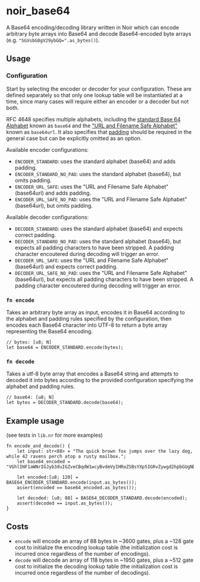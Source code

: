 # noir_base64

A Base64 encoding/decoding library written in Noir which can encode arbitrary byte arrays into Base64 and decode Base64-encoded byte arrays (e.g. `"SGVsbG8gV29ybGQ=".as_bytes()`).

## Usage
### Configuration
Start by selecting the encoder or decoder for your configuration. These are defined separately so that only one lookup table will be instantiated at a time, since many cases will require either an encoder or a decoder but not both.

RFC 4648 specifies multiple alphabets, including the [standard Base 64 Alphabet](https://datatracker.ietf.org/doc/html/rfc4648#section-4) known as `base64` and the ["URL and Filename Safe Alphabet"](https://datatracker.ietf.org/doc/html/rfc4648#section-5) known as `base64url`. It also specifies that [padding](https://datatracker.ietf.org/doc/html/rfc4648#section-3.2) should be required in the general case but can be explicitly omitted as an option.

Available encoder configurations:
- `ENCODER_STANDARD`: uses the standard alphabet (base64) and adds padding.
- `ENCODER_STANDARD_NO_PAD`: uses the standard alphabet (base64), but omits padding.
- `ENCODER_URL_SAFE`: uses the "URL and Filename Safe Alphabet" (base64url) and adds padding.
- `ENCODER_URL_SAFE_NO_PAD`: uses the "URL and Filename Safe Alphabet" (base64url), but omits padding.

Available decoder configurations:
- `DECODER_STANDARD`: uses the standard alphabet (base64) and expects correct padding.
- `DECODER_STANDARD_NO_PAD`: uses the standard alphabet (base64), but expects all padding characters to have been stripped. A padding character encoutered during decoding will trigger an error.
- `DECODER_URL_SAFE`: uses the "URL and Filename Safe Alphabet" (base64url) and expects correct padding.
- `DECODER_URL_SAFE_NO_PAD`: uses the "URL and Filename Safe Alphabet" (base64url), but expects all padding characters to have been stripped. A padding character encoutered during decoding will trigger an error.

### `fn encode`
Takes an arbitrary byte array as input, encodes it in Base64 according to the alphabet and padding rules specified by the configuration, then encodes each Base64 character into UTF-8 to return a byte array representing the Base64 encoding.

```
// bytes: [u8; N]
let base64 = ENCODER_STANDARD.encode(bytes);
```

### `fn decode`
Takes a utf-8 byte array that encodes a Base64 string and attempts to decoded it into bytes according to the provided configuration specifying the alphabet and padding rules.

```
// base64: [u8; N]
let bytes = DECODER_STANDARD.decode(base64);
```

## Example usage
(see tests in `lib.nr` for more examples)

```
fn encode_and_decode() {
    let input: str<88> = "The quick brown fox jumps over the lazy dog, while 42 ravens perch atop a rusty mailbox.";
    let base64_encoded = "VGhlIHF1aWNrIGJyb3duIGZveCBqdW1wcyBvdmVyIHRoZSBsYXp5IGRvZywgd2hpbGUgNDIgcmF2ZW5zIHBlcmNoIGF0b3AgYSBydXN0eSBtYWlsYm94Lg==";

    let encoded:[u8; 120] = BASE64_ENCODER_STANDARD.encode(input.as_bytes());
    assert(encoded == base64_encoded.as_bytes());

    let decoded: [u8; 88] = BASE64_DECODER_STANDARD.decode(encoded);
    assert(decoded == input.as_bytes());
}
```


## Costs

- `encode` will encode an array of 88 bytes in ~3600 gates, plus a ~128 gate cost to initialize the encoding lookup table (the initialization cost is incurred once regardless of the number of encodings).
- `decode` will decode an array of 118 bytes in ~1950 gates, plus a ~512 gate cost to initialize the decoding lookup table (the initialization cost is incurred once regardless of the number of decodings).
